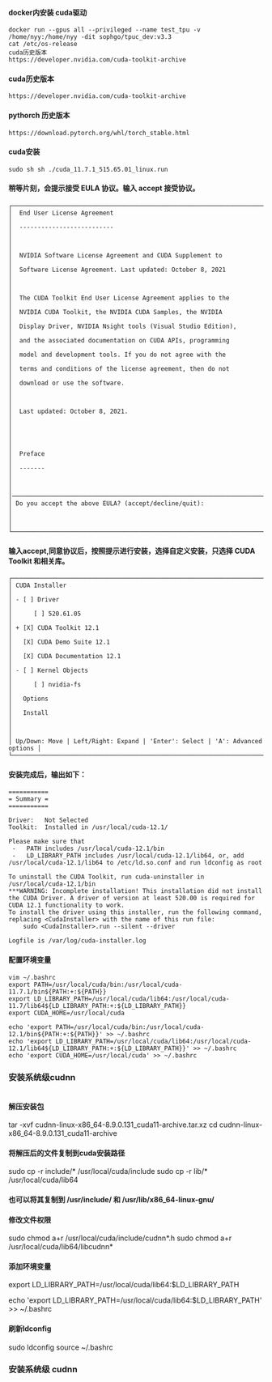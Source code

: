 

#### docker内安装 cuda驱动
```
docker run --gpus all --privileged --name test_tpu -v /home/nyy:/home/nyy -dit sophgo/tpuc_dev:v3.3
cat /etc/os-release
cuda历史版本
https://developer.nvidia.com/cuda-toolkit-archive
```

#### cuda历史版本
```
https://developer.nvidia.com/cuda-toolkit-archive
```
#### pythorch 历史版本
```
https://download.pytorch.org/whl/torch_stable.html
```

#### cuda安装 
```
sudo sh sh ./cuda_11.7.1_515.65.01_linux.run
```

#### 稍等片刻，会提示接受 EULA 协议。输入 accept 接受协议。
```
┌──────────────────────────────────────────────────────────────────────────────┐
│  End User License Agreement                                                  │
│  --------------------------                                                  │
│                                                                              │
│  NVIDIA Software License Agreement and CUDA Supplement to                    │
│  Software License Agreement. Last updated: October 8, 2021                   │
│                                                                              │
│  The CUDA Toolkit End User License Agreement applies to the                  │
│  NVIDIA CUDA Toolkit, the NVIDIA CUDA Samples, the NVIDIA                    │
│  Display Driver, NVIDIA Nsight tools (Visual Studio Edition),                │
│  and the associated documentation on CUDA APIs, programming                  │
│  model and development tools. If you do not agree with the                   │
│  terms and conditions of the license agreement, then do not                  │
│  download or use the software.                                               │
│                                                                              │
│  Last updated: October 8, 2021.                                              │
│                                                                              │
│                                                                              │
│  Preface                                                                     │
│  -------                                                                     │
│                                                                              │
│──────────────────────────────────────────────────────────────────────────────│
│ Do you accept the above EULA? (accept/decline/quit):                         │
│                                                                              │
└──────────────────────────────────────────────────────────────────────────────┘

```
#### 输入accept,同意协议后，按照提示进行安装，选择自定义安装，只选择 CUDA Toolkit 和相关库。
```
┌──────────────────────────────────────────────────────────────────────────────┐
│ CUDA Installer                                                               │
│ - [ ] Driver                                                                 │
│      [ ] 520.61.05                                                           │
│ + [X] CUDA Toolkit 12.1                                                      │
│   [X] CUDA Demo Suite 12.1                                                   │
│   [X] CUDA Documentation 12.1                                                │
│ - [ ] Kernel Objects                                                         │
│      [ ] nvidia-fs                                                           │
│   Options                                                                    │
│   Install                                                                  │
│                                                                              │
│ Up/Down: Move | Left/Right: Expand | 'Enter': Select | 'A': Advanced options │
└──────────────────────────────────────────────────────────────────────────────┘
```

#### 安装完成后，输出如下：
```
===========
= Summary =
===========

Driver:   Not Selected
Toolkit:  Installed in /usr/local/cuda-12.1/

Please make sure that
 -   PATH includes /usr/local/cuda-12.1/bin
 -   LD_LIBRARY_PATH includes /usr/local/cuda-12.1/lib64, or, add /usr/local/cuda-12.1/lib64 to /etc/ld.so.conf and run ldconfig as root

To uninstall the CUDA Toolkit, run cuda-uninstaller in /usr/local/cuda-12.1/bin
***WARNING: Incomplete installation! This installation did not install the CUDA Driver. A driver of version at least 520.00 is required for CUDA 12.1 functionality to work.
To install the driver using this installer, run the following command, replacing <CudaInstaller> with the name of this run file:
    sudo <CudaInstaller>.run --silent --driver

Logfile is /var/log/cuda-installer.log

```

#### 配置环境变量
```
vim ~/.bashrc
export PATH=/usr/local/cuda/bin:/usr/local/cuda-11.7.1/bin${PATH:+:${PATH}}
export LD_LIBRARY_PATH=/usr/local/cuda/lib64:/usr/local/cuda-11.7/lib64${LD_LIBRARY_PATH:+:${LD_LIBRARY_PATH}}
export CUDA_HOME=/usr/local/cuda

echo 'export PATH=/usr/local/cuda/bin:/usr/local/cuda-12.1/bin${PATH:+:${PATH}}' >> ~/.bashrc
echo 'export LD_LIBRARY_PATH=/usr/local/cuda/lib64:/usr/local/cuda-12.1/lib64${LD_LIBRARY_PATH:+:${LD_LIBRARY_PATH}}' >> ~/.bashrc
echo 'export CUDA_HOME=/usr/local/cuda' >> ~/.bashrc
```

### 安装系统级cudnn
```

```

#### 解压安装包
tar -xvf cudnn-linux-x86_64-8.9.0.131_cuda11-archive.tar.xz
cd cudnn-linux-x86_64-8.9.0.131_cuda11-archive
#### 将解压后的文件复制到cuda安装路径
sudo cp -r include/* /usr/local/cuda/include
sudo cp -r lib/* /usr/local/cuda/lib64
#### 也可以将其复制到 /usr/include/ 和 /usr/lib/x86_64-linux-gnu/
#### 修改文件权限
sudo chmod a+r /usr/local/cuda/include/cudnn*.h
sudo chmod a+r /usr/local/cuda/lib64/libcudnn*
#### 添加环境变量
export LD_LIBRARY_PATH=/usr/local/cuda/lib64:$LD_LIBRARY_PATH

echo 'export LD_LIBRARY_PATH=/usr/local/cuda/lib64:$LD_LIBRARY_PATH' >> ~/.bashrc
#### 刷新ldconfig
sudo ldconfig
source ~/.bashrc

### 安装系统级 cudnn